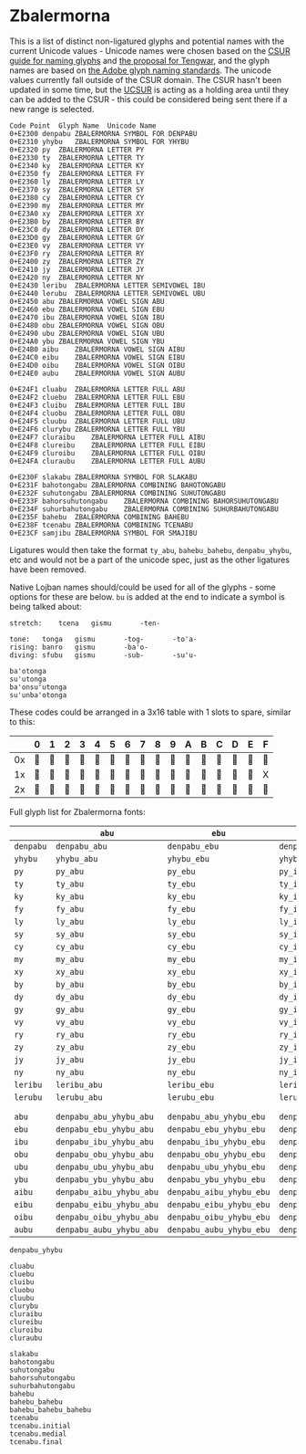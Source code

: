 # Zbalermorna

This is a list of distinct non-ligatured glyphs and potential names with the current Unicode values - Unicode names were chosen based on the [CSUR guide for naming glyphs](http://www.evertype.com/standards/csur/naming.html) and [the proposal for Tengwar](http://std.dkuug.dk/JTC1/SC2/WG2/docs/n1641/n1641.htm), and the glyph names are based on [the Adobe glyph naming standards](http://blogs.adobe.com/typblography/files/typblography/typotechnica2007/Glyph%20names.pdf). The unicode values currently fall outside of the CSUR domain. The CSUR hasn't been updated in some time, but the [UCSUR](https://www.kreativekorp.com/ucsur/) is acting as a holding area until they can be added to the CSUR - this could be considered being sent there if a new range is selected.

```
Code Point	Glyph Name	Unicode Name
0+E2300	denpabu	ZBALERMORNA SYMBOL FOR DENPABU
0+E2310	yhybu	ZBALERMORNA SYMBOL FOR YHYBU
0+E2320	py	ZBALERMORNA LETTER PY
0+E2330	ty 	ZBALERMORNA LETTER TY
0+E2340	ky	ZBALERMORNA LETTER KY
0+E2350	fy	ZBALERMORNA LETTER FY
0+E2360	ly	ZBALERMORNA LETTER LY
0+E2370	sy 	ZBALERMORNA LETTER SY
0+E2380	cy	ZBALERMORNA LETTER CY
0+E2390	my	ZBALERMORNA LETTER MY
0+E23A0	xy	ZBALERMORNA LETTER XY
0+E23B0	by	ZBALERMORNA LETTER BY
0+E23C0	dy	ZBALERMORNA LETTER DY
0+E23D0	gy	ZBALERMORNA LETTER GY
0+E23E0	vy	ZBALERMORNA LETTER VY
0+E23F0	ry	ZBALERMORNA LETTER RY
0+E2400	zy	ZBALERMORNA LETTER ZY
0+E2410	jy	ZBALERMORNA LETTER JY
0+E2420	ny	ZBALERMORNA LETTER NY
0+E2430	leribu	ZBALERMORNA LETTER SEMIVOWEL IBU
0+E2440	lerubu	ZBALERMORNA LETTER SEMIVOWEL UBU
0+E2450	abu	ZBALERMORNA VOWEL SIGN ABU
0+E2460	ebu	ZBALERMORNA VOWEL SIGN EBU
0+E2470	ibu	ZBALERMORNA VOWEL SIGN IBU
0+E2480	obu	ZBALERMORNA VOWEL SIGN OBU
0+E2490	ubu	ZBALERMORNA VOWEL SIGN UBU
0+E24A0	ybu	ZBALERMORNA VOWEL SIGN YBU
0+E24B0	aibu	ZBALERMORNA VOWEL SIGN AIBU
0+E24C0	eibu	ZBALERMORNA VOWEL SIGN EIBU
0+E24D0	oibu	ZBALERMORNA VOWEL SIGN OIBU
0+E24E0	aubu	ZBALERMORNA VOWEL SIGN AUBU

0+E24F1	cluabu	ZBALERMORNA LETTER FULL ABU
0+E24F2	cluebu	ZBALERMORNA LETTER FULL EBU
0+E24F3	cluibu	ZBALERMORNA LETTER FULL IBU
0+E24F4	cluobu	ZBALERMORNA LETTER FULL OBU
0+E24F5	cluubu	ZBALERMORNA LETTER FULL UBU
0+E24F6	clurybu	ZBALERMORNA LETTER FULL YBU
0+E24F7	cluraibu	ZBALERMORNA LETTER FULL AIBU
0+E24F8	clureibu	ZBALERMORNA LETTER FULL EIBU
0+E24F9	cluroibu	ZBALERMORNA LETTER FULL OIBU
0+E24FA	cluraubu	ZBALERMORNA LETTER FULL AUBU

0+E230F	slakabu	ZBALERMORNA SYMBOL FOR SLAKABU
0+E231F	bahotongabu	ZBALERMORNA COMBINING BAHOTONGABU
0+E232F	suhutongabu	ZBALERMORNA COMBINING SUHUTONGABU
0+E233F	bahorsuhutongabu	ZBALERMORNA COMBINING BAHORSUHUTONGABU
0+E234F	suhurbahutongabu	ZBALERMORNA COMBINING SUHURBAHUTONGABU
0+E235F	bahebu	ZBALERMORNA COMBINING BAHEBU
0+E238F	tcenabu	ZBALERMORNA COMBINING TCENABU
0+E23CF	samjibu	ZBALERMORNA SYMBOL FOR SMAJIBU
```

Ligatures would then take the format `ty_abu`, `bahebu_bahebu`, `denpabu_yhybu`, etc and would not be a part of the unicode spec, just as the other ligatures have been removed.

Native Lojban names should/could be used for all of the glyphs - some options for these are below. `bu` is added at the end to indicate a symbol is being talked about:

```
stretch:	tcena	gismu   	-ten-

tone:	tonga	gismu   	-tog-   	-to'a-	
rising:	banro	gismu   	-ba'o-	
diving:	sfubu	gismu   	-sub-   	-su'u-	

ba'otonga
su'utonga
ba'onsu'utonga
su'unba'otonga
```

These codes could be arranged in a 3x16 table with 1 slots to spare, similar to this:


|    | 0 | 1 | 2 | 3 | 4 | 5 | 6 | 7 | 8 | 9 | A | B | C | D | E | F |
|----|---|---|---|---|---|---|---|---|---|---|---|---|---|---|---|---|
| 0x | 󢌠 | 󢌰 | 󢍀 | 󢍐 | 󢍠 | 󢍰 | 󢎀 | 󢎐 | 󢎠 | 󢌀 | 󢌐 | 󢓰 | 󢒰 | 󢓀 | 󢓐 | 󢓠 |
| 1x | 󢎰 | 󢏀 | 󢏐 | 󢏠 | 󢏰 | 󢐀 | 󢐐 | 󢐠 | 󢑐 | 󢑠 | 󢑰 | 󢒀 | 󢒐 | 󢍟 | 󢏏 | X |
| 2x | 󢓱 | 󢓲 | 󢓳 | 󢓴 | 󢓵 | 󢓶 | 󢓷 | 󢓸 | 󢓹 | 󢓺 | 󢌏 | 󢌟 | 󢌯 | 󢌿 | 󢍏 | 󢎏 |

Full glyph list for Zbalermorna fonts:

|   |`abu`|`ebu`|`ibu`|`obu`|`ubu`|`ybu`|`aibu`|`eibu`|`oibu`|`aubu`|
| --- | --- | --- | --- | --- | --- | --- | --- | --- | --- | --- |
| `denpabu`|`denpabu_abu`|`denpabu_ebu`|`denpabu_ibu`|`denpabu_obu`|`denpabu_ubu`|`denpabu_ybu`|`denpabu_aibu`|`denpabu_eibu`|`denpabu_oibu`|`denpabu_aubu`|
| `yhybu`|`yhybu_abu`|`yhybu_ebu`|`yhybu_ibu`|`yhybu_obu`|`yhybu_ubu`|`yhybu_ybu`|`yhybu_aibu`|`yhybu_eibu`|`yhybu_oibu`|`yhybu_aubu`|
| `py`|`py_abu`|`py_ebu`|`py_ibu`|`py_obu`|`py_ubu`|`py_ybu`|`py_aibu`|`py_eibu`|`py_oibu`|`py_aubu`|
| `ty`|`ty_abu`|`ty_ebu`|`ty_ibu`|`ty_obu`|`ty_ubu`|`ty_ybu`|`ty_aibu`|`ty_eibu`|`ty_oibu`|`ty_aubu`|
| `ky`|`ky_abu`|`ky_ebu`|`ky_ibu`|`ky_obu`|`ky_ubu`|`ky_ybu`|`ky_aibu`|`ky_eibu`|`ky_oibu`|`ky_aubu`|
| `fy`|`fy_abu`|`fy_ebu`|`fy_ibu`|`fy_obu`|`fy_ubu`|`fy_ybu`|`fy_aibu`|`fy_eibu`|`fy_oibu`|`fy_aubu`|
| `ly`|`ly_abu`|`ly_ebu`|`ly_ibu`|`ly_obu`|`ly_ubu`|`ly_ybu`|`ly_aibu`|`ly_eibu`|`ly_oibu`|`ly_aubu`|
| `sy`|`sy_abu`|`sy_ebu`|`sy_ibu`|`sy_obu`|`sy_ubu`|`sy_ybu`|`sy_aibu`|`sy_eibu`|`sy_oibu`|`sy_aubu`|
| `cy`|`cy_abu`|`cy_ebu`|`cy_ibu`|`cy_obu`|`cy_ubu`|`cy_ybu`|`cy_aibu`|`cy_eibu`|`cy_oibu`|`cy_aubu`|
| `my`|`my_abu`|`my_ebu`|`my_ibu`|`my_obu`|`my_ubu`|`my_ybu`|`my_aibu`|`my_eibu`|`my_oibu`|`my_aubu`|
| `xy`|`xy_abu`|`xy_ebu`|`xy_ibu`|`xy_obu`|`xy_ubu`|`xy_ybu`|`xy_aibu`|`xy_eibu`|`xy_oibu`|`xy_aubu`|
| `by`|`by_abu`|`by_ebu`|`by_ibu`|`by_obu`|`by_ubu`|`by_ybu`|`by_aibu`|`by_eibu`|`by_oibu`|`by_aubu`|
| `dy`|`dy_abu`|`dy_ebu`|`dy_ibu`|`dy_obu`|`dy_ubu`|`dy_ybu`|`dy_aibu`|`dy_eibu`|`dy_oibu`|`dy_aubu`|
| `gy`|`gy_abu`|`gy_ebu`|`gy_ibu`|`gy_obu`|`gy_ubu`|`gy_ybu`|`gy_aibu`|`gy_eibu`|`gy_oibu`|`gy_aubu`|
| `vy`|`vy_abu`|`vy_ebu`|`vy_ibu`|`vy_obu`|`vy_ubu`|`vy_ybu`|`vy_aibu`|`vy_eibu`|`vy_oibu`|`vy_aubu`|
| `ry`|`ry_abu`|`ry_ebu`|`ry_ibu`|`ry_obu`|`ry_ubu`|`ry_ybu`|`ry_aibu`|`ry_eibu`|`ry_oibu`|`ry_aubu`|
| `zy`|`zy_abu`|`zy_ebu`|`zy_ibu`|`zy_obu`|`zy_ubu`|`zy_ybu`|`zy_aibu`|`zy_eibu`|`zy_oibu`|`zy_aubu`|
| `jy`|`jy_abu`|`jy_ebu`|`jy_ibu`|`jy_obu`|`jy_ubu`|`jy_ybu`|`jy_aibu`|`jy_eibu`|`jy_oibu`|`jy_aubu`|
| `ny`|`ny_abu`|`ny_ebu`|`ny_ibu`|`ny_obu`|`ny_ubu`|`ny_ybu`|`ny_aibu`|`ny_eibu`|`ny_oibu`|`ny_aubu`|
| `leribu`|`leribu_abu`|`leribu_ebu`|`leribu_ibu`|`leribu_obu`|`leribu_ubu`|`leribu_ybu`|`leribu_aibu`|`leribu_eibu`|`leribu_oibu`|`leribu_aubu`|
| `lerubu`|`lerubu_abu`|`lerubu_ebu`|`lerubu_ibu`|`lerubu_obu`|`lerubu_ubu`|`lerubu_ybu`|`lerubu_aibu`|`lerubu_eibu`|`lerubu_oibu`|`lerubu_aubu`|
|   |  |  |  |  |  |  |  |  |  |  |
|   |  |  |  |  |  |  |  |  |  |  |
| `abu`|`denpabu_abu_yhybu_abu`|`denpabu_abu_yhybu_ebu`|`denpabu_abu_yhybu_ibu`|`denpabu_abu_yhybu_obu`|`denpabu_abu_yhybu_ubu`|`denpabu_abu_yhybu_ybu`|`denpabu_abu_yhybu_aibu`|`denpabu_abu_yhybu_eibu`|`denpabu_abu_yhybu_oibu`|`denpabu_abu_yhybu_aubu`|
| `ebu`|`denpabu_ebu_yhybu_abu`|`denpabu_ebu_yhybu_ebu`|`denpabu_ebu_yhybu_ibu`|`denpabu_ebu_yhybu_obu`|`denpabu_ebu_yhybu_ubu`|`denpabu_ebu_yhybu_ybu`|`denpabu_ebu_yhybu_aibu`|`denpabu_ebu_yhybu_eibu`|`denpabu_ebu_yhybu_oibu`|`denpabu_ebu_yhybu_aubu`|
| `ibu`|`denpabu_ibu_yhybu_abu`|`denpabu_ibu_yhybu_ebu`|`denpabu_ibu_yhybu_ibu`|`denpabu_ibu_yhybu_obu`|`denpabu_ibu_yhybu_ubu`|`denpabu_ibu_yhybu_ybu`|`denpabu_ibu_yhybu_aibu`|`denpabu_ibu_yhybu_eibu`|`denpabu_ibu_yhybu_oibu`|`denpabu_ibu_yhybu_aubu`|
| `obu`|`denpabu_obu_yhybu_abu`|`denpabu_obu_yhybu_ebu`|`denpabu_obu_yhybu_ibu`|`denpabu_obu_yhybu_obu`|`denpabu_obu_yhybu_ubu`|`denpabu_obu_yhybu_ybu`|`denpabu_obu_yhybu_aibu`|`denpabu_obu_yhybu_eibu`|`denpabu_obu_yhybu_oibu`|`denpabu_obu_yhybu_aubu`|
| `ubu`|`denpabu_ubu_yhybu_abu`|`denpabu_ubu_yhybu_ebu`|`denpabu_ubu_yhybu_ibu`|`denpabu_ubu_yhybu_obu`|`denpabu_ubu_yhybu_ubu`|`denpabu_ubu_yhybu_ybu`|`denpabu_ubu_yhybu_aibu`|`denpabu_ubu_yhybu_eibu`|`denpabu_ubu_yhybu_oibu`|`denpabu_ubu_yhybu_aubu`|
| `ybu`|`denpabu_ybu_yhybu_abu`|`denpabu_ybu_yhybu_ebu`|`denpabu_ybu_yhybu_ibu`|`denpabu_ybu_yhybu_obu`|`denpabu_ybu_yhybu_ubu`|`denpabu_ybu_yhybu_ybu`|`denpabu_ybu_yhybu_aibu`|`denpabu_ybu_yhybu_eibu`|`denpabu_ybu_yhybu_oibu`|`denpabu_ybu_yhybu_aubu`|
| `aibu`|`denpabu_aibu_yhybu_abu`|`denpabu_aibu_yhybu_ebu`|`denpabu_aibu_yhybu_ibu`|`denpabu_aibu_yhybu_obu`|`denpabu_aibu_yhybu_ubu`|`denpabu_aibu_yhybu_ybu`|`denpabu_aibu_yhybu_aibu`|`denpabu_aibu_yhybu_eibu`|`denpabu_aibu_yhybu_oibu`|`denpabu_aibu_yhybu_aubu`|
| `eibu`|`denpabu_eibu_yhybu_abu`|`denpabu_eibu_yhybu_ebu`|`denpabu_eibu_yhybu_ibu`|`denpabu_eibu_yhybu_obu`|`denpabu_eibu_yhybu_ubu`|`denpabu_eibu_yhybu_ybu`|`denpabu_eibu_yhybu_aibu`|`denpabu_eibu_yhybu_eibu`|`denpabu_eibu_yhybu_oibu`|`denpabu_eibu_yhybu_aubu`|
| `oibu`|`denpabu_oibu_yhybu_abu`|`denpabu_oibu_yhybu_ebu`|`denpabu_oibu_yhybu_ibu`|`denpabu_oibu_yhybu_obu`|`denpabu_oibu_yhybu_ubu`|`denpabu_oibu_yhybu_ybu`|`denpabu_oibu_yhybu_aibu`|`denpabu_oibu_yhybu_eibu`|`denpabu_oibu_yhybu_oibu`|`denpabu_oibu_yhybu_aubu`|
| `aubu`|`denpabu_aubu_yhybu_abu`|`denpabu_aubu_yhybu_ebu`|`denpabu_aubu_yhybu_ibu`|`denpabu_aubu_yhybu_obu`|`denpabu_aubu_yhybu_ubu`|`denpabu_aubu_yhybu_ybu`|`denpabu_aubu_yhybu_aibu`|`denpabu_aubu_yhybu_eibu`|`denpabu_aubu_yhybu_oibu`|`denpabu_aubu_yhybu_aubu`|

```
denpabu_yhybu

cluabu
cluebu
cluibu
cluobu
cluubu
clurybu
cluraibu
clureibu
cluroibu
cluraubu

slakabu
bahotongabu
suhutongabu
bahorsuhutongabu
suhurbahutongabu
bahebu
bahebu_bahebu
bahebu_bahebu_bahebu
tcenabu
tcenabu.initial
tcenabu.medial
tcenabu.final

```